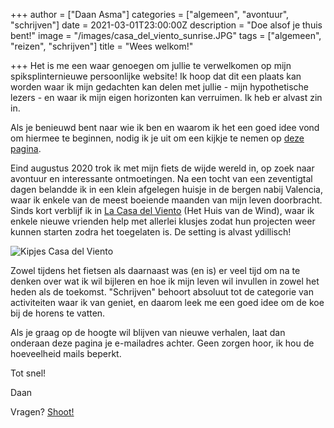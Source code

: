 +++
author = ["Daan Asma"]
categories = ["algemeen", "avontuur", "schrijven"]
date = 2021-03-01T23:00:00Z
description = "Doe alsof je thuis bent!"
image = "/images/casa_del_viento_sunrise.JPG"
tags = ["algemeen", "reizen", "schrijven"]
title = "Wees welkom!"

+++
Het is me een waar genoegen om jullie te verwelkomen op mijn spiksplinternieuwe persoonlijke website! Ik hoop dat dit een plaats kan worden waar ik mijn gedachten kan delen met jullie - mijn hypothetische lezers - en waar ik mijn eigen horizonten kan verruimen. Ik heb er alvast zin in.

Als je benieuwd bent naar wie ik ben en waarom ik het een goed idee vond om hiermee te beginnen, nodig ik je uit om een kijkje te nemen op [deze pagina](/about "Achtergrond").

Eind augustus 2020 trok ik met mijn fiets de wijde wereld in, op zoek naar avontuur en interessante ontmoetingen. Na een tocht van een zeventigtal dagen belandde ik in een klein afgelegen huisje in de bergen nabij Valencia, waar ik enkele van de meest boeiende maanden van mijn leven doorbracht. Sinds kort verblijf ik in [La Casa del Viento](https://www.lacasadelviento.net/ "La Casa del Viento") (Het Huis van de Wind), waar ik enkele nieuwe vrienden help met allerlei klusjes zodat hun projecten weer kunnen starten zodra het toegelaten is. De setting is alvast ydillisch!

![Kipjes Casa del Viento](/images/casa_del_viento_kipjes_deur.jpg "Kipjes Casa del Viento")

Zowel tijdens het fietsen als daarnaast was (en is) er veel tijd om na te denken over wat ik wil bijleren en hoe ik mijn leven wil invullen in zowel het heden als de toekomst. "Schrijven" behoort absoluut tot de categorie van activiteiten waar ik van geniet, en daarom leek me een goed idee om de koe bij de horens te vatten.

Als je graag op de hoogte wil blijven van nieuwe verhalen, laat dan onderaan deze pagina je e-mailadres achter. Geen zorgen hoor, ik hou de hoeveelheid mails beperkt.

Tot snel!

Daan

Vragen? [Shoot!](/contact "Contact")